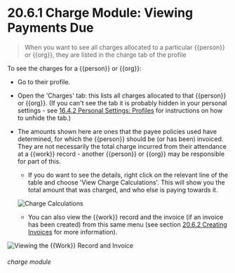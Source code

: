 # 20.6.1 Charge Module: Viewing Payments Due

> When you want to see all charges allocated to a particular {{person}} or {{org}}, they are listed in the charge tab of the profile



To see the charges for a {{person}} or {{org}}:

- Go to their profile.
- Open the 'Charges' tab: this lists all charges allocated to that {{person}} or {{org}}. (If you can't see the tab it is probably hidden in your personal settings - see [16.4.2 Personal Settings: Profiles](/help/index/p/16.4.2) for instructions on how to unhide the tab.)
- The amounts shown here are ones that the payee policies used have determined, for which the {{person}} should be (or has been) invoiced. 
They are not necessarily the total charge incurred from their attendance at a {{work}} record - another {{person}} or {{org}} may be responsible for part of this.
   - If you do want to see the details, right click on the relevant line of the table and choose 'View Charge Calculations'. This will show you the total amount that was charged, and who else is paying towards it. 
   
   ![Charge Calculations](20.6.1a.png)

   - You can also view the {{work}} record and the invoice (if an invoice has been created) from this same menu (see section [20.6.2 Creating Invoices](/help/index/p/20.6.2) for more information). 
   
![Viewing the {{Work}} Record and Invoice](20.6.1b.png)


###### charge module

